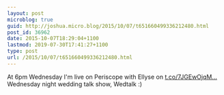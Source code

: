 ```yaml
---
layout: post
microblog: true
guid: http://joshua.micro.blog/2015/10/07/t651660499336212480.html
post_id: 36962
date: 2015-10-07T18:29:04+1100
lastmod: 2019-07-30T17:41:27+1100
type: post
url: /2015/10/07/t651660499336212480.html
---
```

At 6pm Wednesday I'm live on Periscope​ with Ellyse on [t.co/7JGEwOjqM...](http://t.co/7JGEwOjqMY's) Wednesday night wedding talk show, Wedtalk :)
